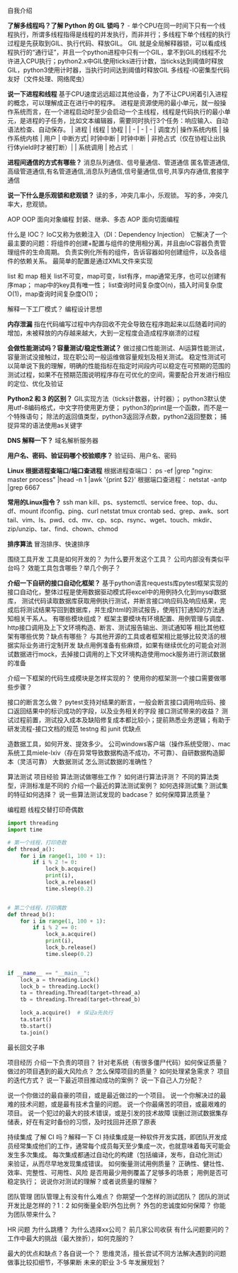 自我介绍

**了解多线程吗？了解 Python 的 GIL 锁吗？**
    - 单个CPU在同一时间下只有一个线程执行，所谓多线程指得是线程的并发执行，而非并行；多线程下单个线程的执行过程是先获取到GIL、执行代码、释放GIL。
    GIL 就是全局解释器锁，可以看成线程执行的“通行证”，并且一个python进程中只有一个GIL，拿不到GIL的线程不允许进入CPU执行；python2.x中GIL使用ticks进行计数，当ticks达到阈值时释放GIL，python3使用计时器，当执行时间达到阈值时释放GIL
    多线程-IO密集型代码友好（文件处理、网络爬虫）

**说一下进程和线程**
    基于CPU速度远远超过其他设备，为了不让CPU闲着引入进程的概念，可以理解成正在进行中的程序。
    进程是资源使用的最小单元，就一般操作系统而言，在一个进程启动时至少会启动一个主线程，线程是代码执行的最小单元，是进程的子任务，比如文本编辑器，需要同时执行3个任务：响应输入、自动语法检查、自动保存。
         | 进程 | 线程 | 协程 |
         | - | - | - |
    调度方| 操作系统内核 | 操作系统内核 | 用户 |
    中断方式| 时钟中断 | 时钟中断 | 非抢占式（仅在协程让出执行体yield时才被打断）|
          | 系统调用 | 抢占式 ｜

**进程间通信的方式有哪些？**
    消息队列通信、信号量通信、管道通信
    匿名管道通信,高级管道通信,有名管道通信,消息队列通信,信号量通信,信号,共享内存通信,套接字通信

**说一下什么是乐观锁和悲观锁？**
    读的多，冲突几率小，乐观锁。
    写的多，冲突几率大，悲观锁。

AOP
    OOP 面向对象编程 封装、继承、多态  AOP 面向切面编程

什么是 IOC？
    IoC又称为依赖注入（DI：Dependency Injection）
    它解决了一个最主要的问题：将组件的创建+配置与组件的使用相分离，并且由IoC容器负责管理组件的生命周期。
    负责实例化所有的组件，告诉容器如何创建组件，以及各组件的依赖关系。
    最简单的配置是通过XML文件来实现

list 和 map 相关
    list不可变，map可变，list有序，map通常无序，也可以创建有序map；
    map中的key具有唯一性；
    list查询时间复杂度O(n)，插入时间复杂度O(1)，map查询时间复杂度O(1)；
    
解释一下工厂模式？
    编程设计思想

**内存泄漏**
    指在代码编写过程中内存回收不完全导致在程序跑起来以后随着时间的增加，未被释放的内存越来越大，大到一定程度会造成程序崩溃的过程

**会做性能测试吗？容量测试/稳定性测试？**
    做过接口性能测试、AI运算性能测试，容量测试没接触过，现在职公司一般运维做容量规划及相关测试。
稳定性测试可以简单说下我的理解，明确的性能指标在指定时间段内可以稳定在可预期的范围的测试过程，如果不在预期范围说明程序存在可优化的空间，需要配合开发进行相应的定位、优化及验证
    
**Python2 和 3 的区别？**
    GIL实现方法（ticks计数器，计时器）；
    python3默认使用utf-8编码格式，中文字符使用更方便；
    python3的print是一个函数，而不是一个特殊语句；
    除法的返回值类型，python3返回浮点数，python2返回整数；
    捕捉异常的语法使用as关键字
    
**DNS 解释一下？**
    域名解析服务器
    
**用户名、密码、验证码哪个校验顺序？**
    验证码、用户名、密码
    
**Linux 根据进程查端口/端口查进程**
    根据进程查端口： ps -ef |grep "nginx: master process" |head -n 1 |awk '{print $2}'
    根据端口查进程： netstat -antp |grep 6667

**常用的Linux指令？**
    ssh
    man
    kill、ps、systemctl、service
    free、top、du、df、mount
    ifconfig、ping、curl
    netstat
    tmux
    crontab
    sed、grep、awk、sort
    tail、vim、ls、pwd、cd、mv、cp、scp、rsync、wget、touch、mkdir、zip/unzip、tar、find、chown、chmod
    
**排序算法**
    冒泡排序、快速排序
    
围绕工具开发
工具是如何开发的？
为什么要开发这个工具？
公司内部没有类似平台吗？
效能工具包含哪些？举几个例子？

**介绍一下自研的接口自动化框架？**
    基于python语言requests库pytest框架实现的接口自动化，整体过程是使用数据驱动模式将excel中的用例持久化到mysql数据库，
测试代码读取数据库获取用例执行测试，并断言接口响应码及响应结果，完成后将测试结果写回到数据库，并生成html的测试报告，使用钉钉通知的方法通知相关干系人。
有哪些模块组成？
    框架主要模块有环境配置、用例管理与调度、http接口调用及上下文环境构造、断言、测试报告输出、测试通知等
相比其他框架有哪些优势？缺点有哪些？
    与其他开源的工具或者框架相比能够比较灵活的根据实际业务进行定制开发
    缺点用例准备有些麻烦，如果有继续优化的可能会对测试数据进行mock，去掉接口调用的上下文环境构造使用mock服务进行测试数据的准备
    
介绍一下框架的代码生成模块是怎样实现的？
使用你的框架测一个接口需要做哪些步骤？

接口的断言怎么做？
    pytest支持对结果的断言，一般会断言接口调用响应码、接口返回结果中的标识成功的字段，以及业务相关的字段
接口测试带来的收益？
    测试过程前置，测试投入成本及缺陷修复成本都比较小；提前熟悉业务逻辑；有助于研发流程-接口文档的规范
testng 和 junit 优缺点

造数据工具，如何开发、提效多少。
    公司windows客户端（操作系统受限）、mac系统工具miele-lxiv（存在异常导致数据构造不成功，不可靠）、自研数据构造脚本（灵活可靠）
大数据测试
怎么测试数据的准确性？

算法测试
项目经验
算法测试做哪些工作？
如何进行算法评测？
不同的算法类型，评测标准是不同的
介绍一个最近的算法测试案例？
如何选择测试集？测试集的特征如何选择？
说一些算法测试发现的 badcase？
如何保障算法质量？

编程题
线程交替打印奇偶数
```python
import threading
import time

# 第一个线程，打印奇数
def thread_a():
    for i in range(1, 100 + 1):
        if i % 2 != 0:
            lock_b.acquire()
            print(i),
            lock_a.release()
            time.sleep(0.2)


# 第二个线程，打印偶数
def thread_b():
    for i in range(1, 100 + 1):
        if i % 2 == 0:
            lock_a.acquire()
            print(i),
            lock_b.release()
            time.sleep(0.2)


if __name__ == "__main__":
    lock_a = threading.Lock()
    lock_b = threading.Lock()
    ta = threading.Thread(target=thread_a)
    tb = threading.Thread(target=thread_b)
    
    lock_a.acquire()  # 保证a先执行
    ta.start()
    tb.start()
    ta.join()
```

最长回文子串



项目经历
介绍一下负责的项目？
针对老系统（有很多僵尸代码）如何保证质量？
做过的项目遇到的最大风险点？
怎么保障项目的质量？
如何处理紧急需求？
项目的迭代方式？
说一下最近项目推动成功的案例？
说一下自己人力分配？

说一个你做过的最自豪的项目，或是最近做过的一个项目。
说一个你解决过的最难的技术问题，或是最有技术含量的问题。
说一个你最痛苦的项目，或最艰难的项目。
说一个犯过的最大的技术错误，或是引发的技术故障
    误删过测试数据集存储表，好在有定时备份的习惯，及时找回并还原了原表

持续集成
了解 CI 吗？解释一下 CI
    持续集成是一种软件开发实践，即团队开发成员经常集成他们的工作，通常每个成员每天至少集成一次，也就意味着每天可能会发生多次集成。
    每次集成都通过自动化的构建（包括编译，发布，自动化测试）来验证，从而尽早地发现集成错误。
如何衡量测试用例质量？
    正确性、健壮性、效率、完整性、可用性、风险
    是否用最少用例覆盖了足够多的场景；
    用例是否可稳定执行；
说说你对测试的理解？或者说质量的理解？

团队管理
团队管理上有没有什么难点？
你期望一个怎样的测试团队？
团队的测试开发比是怎样的？1：2
如何衡量全职/外包比例？
外包的忠诚度如何保障？
你能为团队带来什么？

HR 问题
为什么跳槽？
为什么选择xx公司？
前几家公司收获
有什么问题要问的？
工作中最大的挑战（最大挫折），如何克服的？

最大的优点和缺点？各自说一个？
    思维灵活，擅长尝试不同方法解决遇到的问题
    做事比较扣细节，不够果断
未来的职业 3-5 年发展规划？
